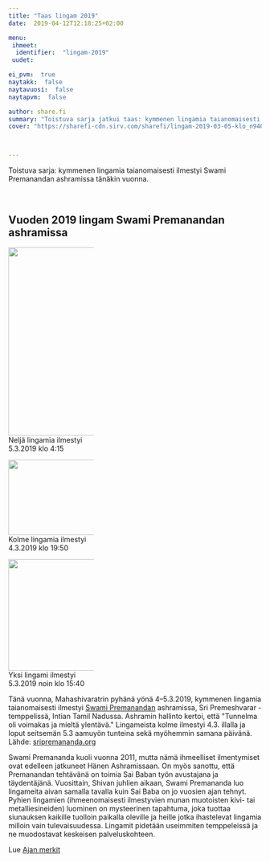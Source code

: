 ```yaml
---
title: "Taas lingam 2019"
date:  2019-04-12T12:18:25+02:00

menu:
 ihmeet:
  identifier:  "lingam-2019"
 uudet:

ei_pvm:  true
naytakk:  false
naytavuosi:  false
naytapvm:  false

author: share.fi
summary: "Toistuva sarja jatkui taas: kymmenen lingamia taianomaisesti ilmestyi Swami Premanandan ashramissa tänäkin vuonna"
cover: "https://sharefi-cdn.sirv.com/sharefi/lingam-2019-03-05-klo_n940-2_lingamia.png"



---
```

<p class="alustus">Toistuva sarja: kymmenen lingamia taianomaisesti ilmestyi Swami Premanandan ashramissa tänäkin vuonna.</p>

<br clear="all" />
<h2>Vuoden 2019 lingam Swami Premanandan ashramissa</h2>
<p class="alignleft" style="max-width:170px;"><img src="https://sharefi-cdn.sirv.com/sharefi/lingam-2019-03-05-klo_0415-4_lingamia.png" width="297" height="375" alt="" /><br />Neljä lingamia ilmestyi 5.3.2019 klo 4:15</p>
<p class="alignright" style="max-width:170px;"><img src="https://sharefi-cdn.sirv.com/sharefi/lingam-2019-03-04-klo_1950-3_lingamia.png" width="222" height="150" alt="" /><br />Kolme lingamia ilmestyi 4.3.2019 klo 19:50</p>
<p class="alignright" style="max-width:170px;"><img src="https://sharefi-cdn.sirv.com/sharefi/lingam-2019-03-05-klo_n1540-1_lingam.png" width="297" height="222" alt="" /><br />Yksi lingami ilmestyi 5.3.2019 noin klo 15:40</p>


<p>Tänä vuonna, Mahashivaratrin pyhänä yönä 4–5.3.2019, kymmenen lingamia taianomaisesti ilmestyi <a href="//share.fi/lisatietoa/swami-premananda/">Swami Premanandan</a> ashramissa,  Sri Premeshvarar -temppelissä, Intian Tamil Nadussa. Ashramin hallinto kertoi, että "Tunnelma oli voimakas ja mieltä ylentävä." Lingameista kolme ilmestyi 4.3. illalla ja loput seitsemän 5.3 aamuyön tunteina sekä myöhemmin samana päivänä.<br />Lähde: <a href="//sripremananda.org" rel="nofollow noopener" target="_blank">sripremananda.org</a></p>



<p>Swami Premananda kuoli vuonna 2011, mutta nämä ihmeelliset ilmentymiset ovat edelleen jatkuneet Hänen Ashramissaan. On myös sanottu, että Premanandan tehtävänä on toimia Sai Baban työn avustajana ja täydentäjänä. Vuosittain, Shivan juhlien aikaan, Swami Premananda luo lingameita aivan samalla tavalla kuin Sai Baba on jo vuosien ajan tehnyt. Pyhien lingamien (ihmeenomaisesti ilmestyvien munan muotoisten kivi- tai metalliesineiden) luominen on mysteerinen tapahtuma, joka tuottaa siunauksen kaikille tuolloin paikalla oleville ja heille jotka ihastelevat lingamia milloin vain tulevaisuudessa. Lingamit pidetään useimmiten temppeleissä ja ne muodostavat keskeisen palveluskohteen.</p>
<p>Lue <a href="//share.fi/lisatietoa/ajan-merkit/">Ajan merkit</a></p>


<br clear="all" />
